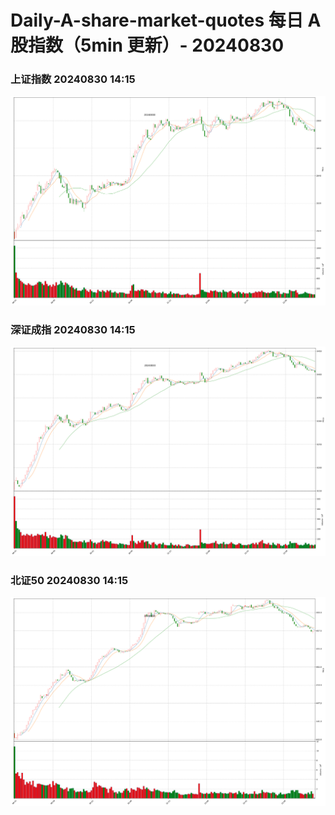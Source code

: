 
# Daily-A-share-market-quotes 每日 A 股指数（5min 更新）- 20240830

### 上证指数 20240830 14:15
![](./fig/2024/8/20240830-sh000001.png)

### 深证成指 20240830 14:15
![](./fig/2024/8/20240830-sz399001.png)

### 北证50 20240830 14:15
![](./fig/2024/8/20240830-bj899050.png)
